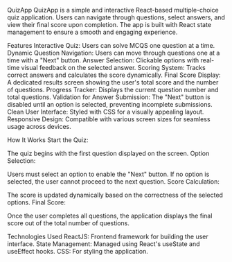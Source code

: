 QuizApp
QuizApp is a simple and interactive React-based multiple-choice quiz application. Users can navigate through questions, select answers, and view their final score upon completion. The app is built with React state management to ensure a smooth and engaging experience.

Features
Interactive Quiz: Users can solve MCQS one question at a time.
Dynamic Question Navigation: Users can move through questions one at a time with a "Next" button.
Answer Selection: Clickable options with real-time visual feedback on the selected answer.
Scoring System: Tracks correct answers and calculates the score dynamically.
Final Score Display: A dedicated results screen showing the user's total score and the number of questions.
Progress Tracker: Displays the current question number and total questions.
Validation for Answer Submission: The "Next" button is disabled until an option is selected, preventing incomplete submissions.
Clean User Interface: Styled with CSS for a visually appealing layout.
Responsive Design: Compatible with various screen sizes for seamless usage across devices.


How It Works
Start the Quiz:

The quiz begins with the first question displayed on the screen.
Option Selection:

Users must select an option to enable the "Next" button.
If no option is selected, the user cannot proceed to the next question.
Score Calculation:

The score is updated dynamically based on the correctness of the selected options.
Final Score:

Once the user completes all questions, the application displays the final score out of the total number of questions.


Technologies Used
ReactJS: Frontend framework for building the user interface.
State Management: Managed using React's useState and useEffect hooks.
CSS: For styling the application.

